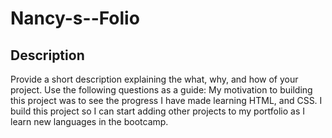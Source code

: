 # Nancy-s--Folio


## Description

Provide a short description explaining the what, why, and how of your project. Use the following questions as a guide:
My motivation to building this project was to see the progress I have made learning HTML, and CSS. I build this project so I can start adding other projects to my portfolio as I learn new languages in the bootcamp.


